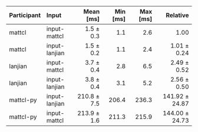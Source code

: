 | Participant | Input | Mean [ms] | Min [ms] | Max [ms] | Relative |
|:---|:---|---:|---:|---:|---:|
| mattcl | input-mattcl | 1.5 ± 0.3 | 1.1 | 2.6 | 1.00 |
| mattcl | input-lanjian | 1.5 ± 0.2 | 1.1 | 2.4 | 1.01 ± 0.24 |
| lanjian | input-mattcl | 3.7 ± 0.4 | 2.8 | 6.5 | 2.49 ± 0.52 |
| lanjian | input-lanjian | 3.8 ± 0.4 | 3.1 | 5.2 | 2.56 ± 0.50 |
| mattcl-py | input-lanjian | 210.8 ± 7.5 | 206.4 | 236.3 | 141.92 ± 24.87 |
| mattcl-py | input-mattcl | 213.9 ± 1.6 | 211.3 | 215.9 | 144.00 ± 24.73 |
